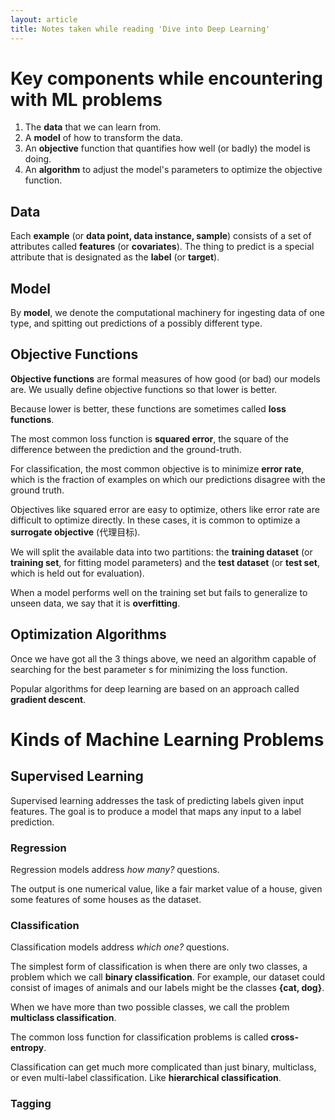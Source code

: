 ```yaml
---
layout: article
title: Notes taken while reading 'Dive into Deep Learning'
---
```


# Key components while encountering with ML problems

1. The **data** that we can learn from.
2. A **model**  of how to transform the data.
3. An **objective** function that quantifies how well (or badly) the model is doing.
4. An **algorithm** to adjust the model's parameters to optimize the objective function.

## Data

Each **example** (or **data point, data instance, sample**) consists of a set of attributes called **features** (or **covariates**). The thing to predict is a special attribute that is designated as the **label** (or **target**).

## Model

By **model**, we denote the computational machinery for ingesting data of one type, and spitting out predictions of a possibly different type.

## Objective Functions

**Objective functions** are formal measures of how good (or bad) our models are. We usually define objective functions so that lower is better.

Because lower is better, these functions are sometimes called **loss functions**.

The most common loss function is **squared error**, the square of the difference between the prediction and the ground-truth.

For classification, the most common objective is to minimize **error rate**, which is the fraction of examples on which our predictions disagree with the ground truth.

Objectives like squared error are easy to optimize, others like error rate are difficult to optimize directly. In these cases, it is common to optimize a **surrogate objective** (代理目标).

We will split the available data into two partitions: the **training dataset** (or **training set**, for fitting model parameters) and the **test dataset** (or **test set**, which is held out for evaluation).

When a model performs well on the training set but fails to generalize to unseen data, we say that it is **overfitting**.

## Optimization Algorithms

Once we have got all the 3 things above, we need an algorithm capable of searching for the best parameter s for minimizing the loss function.

Popular algorithms for deep learning are based on an approach called **gradient descent**.

# Kinds of Machine Learning Problems

## Supervised Learning

Supervised learning addresses the task of predicting labels given input features. The goal is to produce a model that maps any input to a label prediction.

### Regression

Regression models address *how many?* questions.

The output is one numerical value, like a fair market value of a house, given some features of some houses as the dataset.

### Classification

Classification models address *which one?* questions.

The simplest form of classification is when there are only two classes, a problem which we call **binary classification**. For example, our dataset could consist of images of animals and our labels might be the classes **{cat, dog}**.

When we have more than two possible classes, we call the problem **multiclass classification**.

The common loss function for classification problems is called **cross-entropy**.

Classification can get much more complicated than just binary, multiclass, or even multi-label classification. Like **hierarchical classification**.

### Tagging

